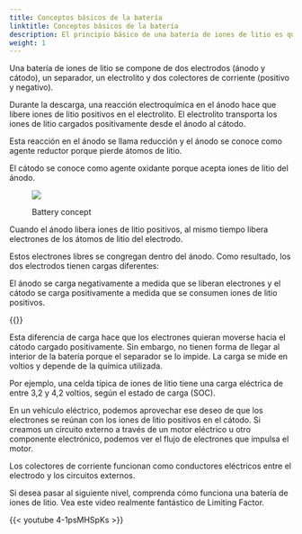 ```yaml
---
title: Conceptos básicos de la batería
linktitle: Conceptos básicos de la batería
description: El principio básico de una batería de iones de litio es que la energía eléctrica se crea mediante una reacción electroquímica entre dos metales de diferentes afinidades.
weight: 1
---
```

<!-- markdownlint-disable MD033 -->
Una batería de iones de litio se compone de dos electrodos (ánodo y cátodo), un separador, un electrolito y dos colectores de corriente (positivo y negativo).

Durante la descarga, una reacción electroquímica en el ánodo hace que libere iones de litio positivos en el electrolito. El electrolito transporta los iones de litio cargados positivamente desde el ánodo al cátodo.

Esta reacción en el ánodo se llama reducción y el ánodo se conoce como agente reductor porque pierde átomos de litio.

El cátodo se conoce como agente oxidante porque acepta iones de litio del ánodo.

<figure>
<img src="https://media.evkx.net/multimedia/technology/battery/batteryconcept.drawio.svg" class="img-fluid mx-auto d-block">
<figcaption>
        <p class="lead text-center fw-semibold">
            Battery concept
        </p>
    </figcaption>
</figure>
Cuando el ánodo libera iones de litio positivos, al mismo tiempo libera electrones de los átomos de litio del electrodo.

Estos electrones libres se congregan dentro del ánodo. Como resultado, los dos electrodos tienen cargas diferentes:

El ánodo se carga negativamente a medida que se liberan electrones y el cátodo se carga positivamente a medida que se consumen iones de litio positivos.

{{<evkxdisplayaddarticle />}}

Esta diferencia de carga hace que los electrones quieran moverse hacia el cátodo cargado positivamente. Sin embargo, no tienen forma de llegar al interior de la batería porque el separador se lo impide. La carga se mide en voltios y depende de la química utilizada.

Por ejemplo, una celda típica de iones de litio tiene una carga eléctrica de entre 3,2 y 4,2 voltios, según el estado de carga (SOC).

En un vehículo eléctrico, podemos aprovechar ese deseo de que los electrones se reúnan con los iones de litio positivos en el cátodo. Si creamos un circuito externo a través de un motor eléctrico u otro componente electrónico, podemos ver el flujo de electrones que impulsa el motor.

Los colectores de corriente funcionan como conductores eléctricos entre el electrodo y los circuitos externos.

Si desea pasar al siguiente nivel, comprenda cómo funciona una batería de iones de litio. Vea este video realmente fantástico de Limiting Factor.

{{< youtube 4-1psMHSpKs >}}
